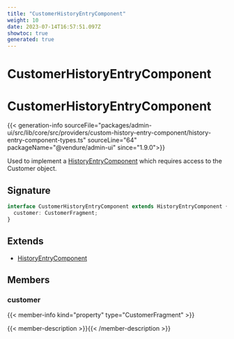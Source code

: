 ```yaml
---
title: "CustomerHistoryEntryComponent"
weight: 10
date: 2023-07-14T16:57:51.097Z
showtoc: true
generated: true
---
```

<!-- This file was generated from the Vendure source. Do not modify. Instead, re-run the "docs:build" script -->

# CustomerHistoryEntryComponent
<div class="symbol">


# CustomerHistoryEntryComponent

{{< generation-info sourceFile="packages/admin-ui/src/lib/core/src/providers/custom-history-entry-component/history-entry-component-types.ts" sourceLine="64" packageName="@vendure/admin-ui" since="1.9.0">}}

Used to implement a <a href='/admin-ui-api/custom-history-entry-components/history-entry-component#historyentrycomponent'>HistoryEntryComponent</a> which requires access to the Customer object.

## Signature

```TypeScript
interface CustomerHistoryEntryComponent extends HistoryEntryComponent {
  customer: CustomerFragment;
}
```
## Extends

 * <a href='/admin-ui-api/custom-history-entry-components/history-entry-component#historyentrycomponent'>HistoryEntryComponent</a>


## Members

### customer

{{< member-info kind="property" type="CustomerFragment"  >}}

{{< member-description >}}{{< /member-description >}}


</div>
